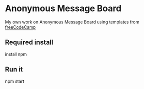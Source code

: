 # Anonymous Message Board

My own work on Anonymous Message Board using templates from [freeCodeCamp](https://www.freecodecamp.org/learn/information-security/information-security-projects/anonymous-message-board)

## Required install

install npm

## Run it

npm start
